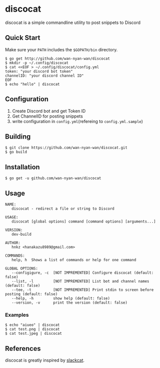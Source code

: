 # discocat

discocat is a simple commandline utility to post snippets to Discord

## Quick Start

Make sure your `PATH` includes the `$GOPATH/bin` directory.

```
$ go get http://github.com/wan-nyan-wan/discocat
$ mkdir -p ~/.config/discocat
$ cat <<EOF > ~/.config/discocat/config.yml
token: "your discord bot token"
channelID: "your discord channel ID"
EOF
$ echo "hello" | discocat
```

## Configuration

1. Create Discord bot and get Token ID
2. Get ChannelID for posting snippets
3. write configuration in `config.yml`(refereing to `config.yml.sample`)

## Building

```
$ git clone https://github.com/wan-nyan-wan/discocat.git
$ go build
```

## Installation

```
$ go get -u github.com/wan-nyan-wan/discocat
```

## Usage

```
NAME:
   discocat - redirect a file or string to Discord

USAGE:
   discocat [global options] command [command options] [arguments...]

VERSION:
   dev-build

AUTHOR:
   hnkz <hanakazu8989@gmail.com>

COMMANDS:
   help, h  Shows a list of commands or help for one command

GLOBAL OPTIONS:
   --configigure, -c  [NOT IMPREMENTED] Configure discocat (default: false)
   --list, -l         [NOT IMPREMENTED] List bot and channel names (default: false)
   --tee, -t          [NOT IMPREMENTED] Print stdin to screen before posting (default: false)
   --help, -h         show help (default: false)
   --version, -v      print the version (default: false)
```

### Examples

```
$ echo "aiueo" | discocat
$ cat test.png | discocat
$ cat test.jpeg | discocat
```

## References

discocat is greatly inspired by [slackcat](https://github.com/bcicen/slackcat).
